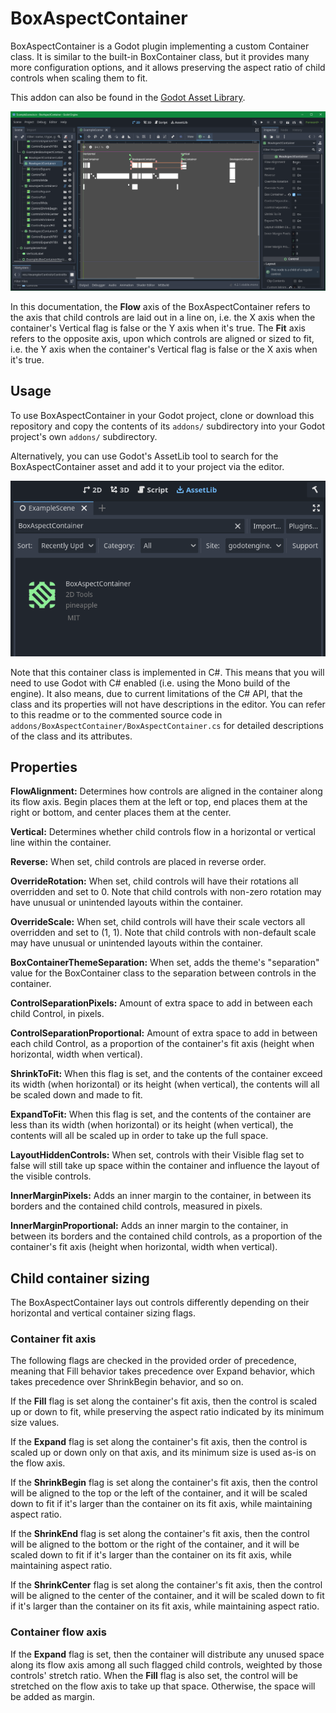 # BoxAspectContainer

BoxAspectContainer is a Godot plugin implementing a custom Container class. It is similar to the built-in BoxContainer class, but it provides many more configuration options, and it allows preserving the aspect ratio of child controls when scaling them to fit.

This addon can also be found in the [Godot Asset Library](https://godotengine.org/asset-library/asset/2518).

![Example project screenshot](https://github.com/pineapplemachine/Godot-BoxAspectContainer/blob/master/example/Screenshots/Screenshot.png?raw=true)

In this documentation, the **Flow** axis of the BoxAspectContainer refers to the axis that child controls are laid out in a line on, i.e. the X axis when the container's Vertical flag is false or the Y axis when it's true. The **Fit** axis refers to the opposite axis, upon which controls are aligned or sized to fit, i.e. the Y axis when the container's Vertical flag is false or the X axis when it's true.

## Usage

To use BoxAspectContainer in your Godot project, clone or download this repository and copy the contents of its `addons/` subdirectory into your Godot project's own `addons/` subdirectory.

Alternatively, you can use Godot's AssetLib tool to search for the BoxAspectContainer asset and add it to your project via the editor.

![AssetLib search screenshot](https://github.com/pineapplemachine/Godot-BoxAspectContainer/blob/master/example/Screenshots/AssetLib.png?raw=true)

Note that this container class is implemented in C#. This means that you will need to use Godot with C# enabled (i.e. using the Mono build of the engine). It also means, due to current limitations of the C# API, that the class and its properties will not have descriptions in the editor. You can refer to this readme or to the commented source code in `addons/BoxAspectContainer/BoxAspectContainer.cs` for detailed descriptions of the class and its attributes.

## Properties

**FlowAlignment:**
Determines how controls are aligned in the container
along its flow axis. Begin places them at the left or
top, end places them at the right or bottom, and center
places them at the center.

**Vertical:**
Determines whether child controls flow in a horizontal or
vertical line within the container.

**Reverse:**
When set, child controls are placed in reverse order.

**OverrideRotation:**
When set, child controls will have their rotations
all overridden and set to 0.
Note that child controls with non-zero rotation may
have unusual or unintended layouts within the container.

**OverrideScale:**
When set, child controls will have their scale vectors
all overridden and set to (1, 1).
Note that child controls with non-default scale may
have unusual or unintended layouts within the container.

**BoxContainerThemeSeparation:**
When set, adds the theme's "separation" value for the
BoxContainer class to the separation between controls in
the container.

**ControlSeparationPixels:**
Amount of extra space to add in between each child Control,
in pixels.

**ControlSeparationProportional:**
Amount of extra space to add in between each child Control,
as a proportion of the container's fit axis (height when
horizontal, width when vertical).

**ShrinkToFit:**
When this flag is set, and the contents of the container
exceed its width (when horizontal) or its height
(when vertical), the contents will all be scaled down and
made to fit.

**ExpandToFit:**
When this flag is set, and the contents of the container
are less than its width (when horizontal) or its height
(when vertical), the contents will all be scaled up in
order to take up the full space.

**LayoutHiddenControls:**
When set, controls with their Visible flag set to false
will still take up space within the container and
influence the layout of the visible controls.

**InnerMarginPixels:**
Adds an inner margin to the container, in between its
borders and the contained child controls, measured in
pixels.

**InnerMarginProportional:**
Adds an inner margin to the container, in between its
borders and the contained child controls,
as a proportion of the container's fit axis (height when
horizontal, width when vertical).

## Child container sizing

The BoxAspectContainer lays out controls differently depending on their horizontal and vertical container sizing flags.

### Container fit axis

The following flags are checked in the provided order of precedence, meaning that Fill behavior takes precedence over Expand behavior, which takes precedence over ShrinkBegin behavior, and so on.

If the **Fill** flag is set along the container's fit axis, then the control is scaled up or down to fit, while preserving the aspect ratio indicated by its minimum size values.

If the **Expand** flag is set along the container's fit axis, then the control is scaled up or down only on that axis, and its minimum size is used as-is on the flow axis.

If the **ShrinkBegin** flag is set along the container's fit axis, then the control will be aligned to the top or the left of the container, and it will be scaled down to fit if it's larger than the container on its fit axis, while maintaining aspect ratio.

If the **ShrinkEnd** flag is set along the container's fit axis, then the control will be aligned to the bottom or the right of the container, and it will be scaled down to fit if it's larger than the container on its fit axis, while maintaining aspect ratio.

If the **ShrinkCenter** flag is set along the container's fit axis, then the control will be aligned to the center of the container, and it will be scaled down to fit if it's larger than the container on its fit axis, while maintaining aspect ratio.

### Container flow axis

If the **Expand** flag is set, then the container will distribute any unused space along its flow axis among all such flagged child controls, weighted by those controls' stretch ratio. When the **Fill** flag is also set, the control will be stretched on the flow axis to take up that space. Otherwise, the space will be added as margin.
